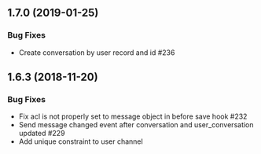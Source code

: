 ## 1.7.0 (2019-01-25)

### Bug Fixes

- Create conversation by user record and id #236

## 1.6.3 (2018-11-20)

### Bug Fixes

- Fix acl is not properly set to message object in before save hook #232
- Send message changed event after conversation and user_conversation updated #229
- Add unique constraint to user channel

